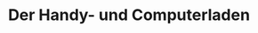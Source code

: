 ---
title: "Der Handy- und Computerladen"
url: /grossostheim/der-handy-und-computerladen/
shop: Handy
---